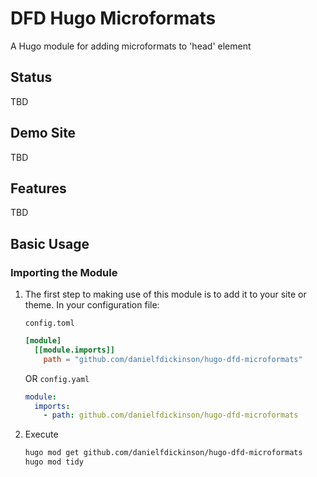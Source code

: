 # DFD Hugo Microformats

A Hugo module for adding microformats to 'head' element

## Status

TBD

## Demo Site

TBD

## Features

TBD

## Basic Usage

### Importing the Module

1. The first step to making use of this module is to add it to your site or theme.  In your configuration file:

   ``config.toml``
   ```toml
   [module]
     [[module.imports]]
       path = "github.com/danielfdickinson/hugo-dfd-microformats"
   ```
   OR
   ``config.yaml``
   ```yaml
   module:
     imports:
       - path: github.com/danielfdickinson/hugo-dfd-microformats
   ```
2. Execute
   ```bash
   hugo mod get github.com/danielfdickinson/hugo-dfd-microformats
   hugo mod tidy
   ```
